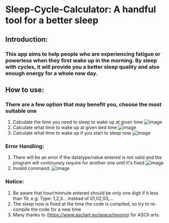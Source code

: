 # Sleep-Cycle-Calculator: A handful tool for a better sleep

## Introduction:
### This app aims to help people who are experiencing fatigue or powerless when they first wake up in the morning. By sleep with cycles, it will provide you a better sleep quality and also enough energy for a whole new day.

## How to use:
### There are a few option that may benefit you, choose the most suitable one
  1. Calculate the time you need to sleep to wake up at given time
    ![image](https://user-images.githubusercontent.com/95454901/197174284-2bb03b60-535a-4b45-abea-b3bdd17e35cb.png)
  2. Calculate what time to wake up at given bed time
    ![image](https://user-images.githubusercontent.com/95454901/197174398-ba21794b-adb4-4783-8031-a81d093f1244.png)
  3. Calculate what time to wake up if you start to sleep now
    ![image](https://user-images.githubusercontent.com/95454901/197174593-57ed1be4-3701-4e9a-9104-44119d7b96e6.png)
### Error Handling:
  1. There will be an error if the datatype/value entered is not valid and the program will continuosly require for another one until it's fixed
     ![image](https://user-images.githubusercontent.com/95454901/197176266-79147590-ecfe-4292-a2bf-e259f341618d.png)
  2. Invalid command:
     ![image](https://user-images.githubusercontent.com/95454901/197176493-30b0bd9e-fe8f-48df-b28e-5bea6a9b654d.png)
### Notice:
  1. Be aware that hour/minnute entered should be only one digit if it less than 10: e.g: Type: 1,2,3... instead of 01,02,03,...
  2. The sleep now is fixed at the time the code is compiled, so try to re-compile the code for a new time
  3. Many thanks to (https://www.asciiart.eu/space/moons) for ASCII arts.
